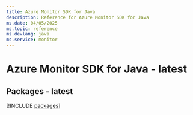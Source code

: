 ```yaml
---
title: Azure Monitor SDK for Java
description: Reference for Azure Monitor SDK for Java
ms.date: 04/05/2025
ms.topic: reference
ms.devlang: java
ms.service: monitor
---
```

# Azure Monitor SDK for Java - latest
## Packages - latest
[!INCLUDE [packages](monitor-index.md)]